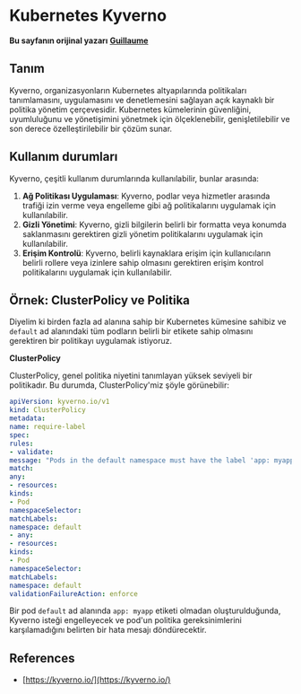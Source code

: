# Kubernetes Kyverno

**Bu sayfanın orijinal yazarı** [**Guillaume**](https://www.linkedin.com/in/guillaume-chapela-ab4b9a196)

## Tanım&#x20;

Kyverno, organizasyonların Kubernetes altyapılarında politikaları tanımlamasını, uygulamasını ve denetlemesini sağlayan açık kaynaklı bir politika yönetim çerçevesidir. Kubernetes kümelerinin güvenliğini, uyumluluğunu ve yönetişimini yönetmek için ölçeklenebilir, genişletilebilir ve son derece özelleştirilebilir bir çözüm sunar.

## Kullanım durumları

Kyverno, çeşitli kullanım durumlarında kullanılabilir, bunlar arasında:

1. **Ağ Politikası Uygulaması**: Kyverno, podlar veya hizmetler arasında trafiği izin verme veya engelleme gibi ağ politikalarını uygulamak için kullanılabilir.
2. **Gizli Yönetimi**: Kyverno, gizli bilgilerin belirli bir formatta veya konumda saklanmasını gerektiren gizli yönetim politikalarını uygulamak için kullanılabilir.
3. **Erişim Kontrolü**: Kyverno, belirli kaynaklara erişim için kullanıcıların belirli rollere veya izinlere sahip olmasını gerektiren erişim kontrol politikalarını uygulamak için kullanılabilir.

## **Örnek: ClusterPolicy ve Politika**

Diyelim ki birden fazla ad alanına sahip bir Kubernetes kümesine sahibiz ve `default` ad alanındaki tüm podların belirli bir etikete sahip olmasını gerektiren bir politikayı uygulamak istiyoruz.

**ClusterPolicy**

ClusterPolicy, genel politika niyetini tanımlayan yüksek seviyeli bir politikadır. Bu durumda, ClusterPolicy'miz şöyle görünebilir:
```yaml
apiVersion: kyverno.io/v1
kind: ClusterPolicy
metadata:
name: require-label
spec:
rules:
- validate:
message: "Pods in the default namespace must have the label 'app: myapp'"
match:
any:
- resources:
kinds:
- Pod
namespaceSelector:
matchLabels:
namespace: default
- any:
- resources:
kinds:
- Pod
namespaceSelector:
matchLabels:
namespace: default
validationFailureAction: enforce
```
Bir pod `default` ad alanında `app: myapp` etiketi olmadan oluşturulduğunda, Kyverno isteği engelleyecek ve pod'un politika gereksinimlerini karşılamadığını belirten bir hata mesajı döndürecektir.

## References

* [https://kyverno.io/](https://kyverno.io/)
